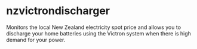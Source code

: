 # nzvictrondischarger
Monitors the local New Zealand electricity spot price and allows you to discharge your home batteries using the Victron system when there is high demand for your power.
